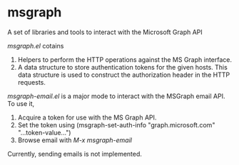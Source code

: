 # msgraph
A set of libraries and tools to interact with the Microsoft Graph API

*msgraph.el* cotains 
1. Helpers to perform the HTTP operations against the MS Graph interface. 
2. A data structure to store authentication tokens for the given hosts. This data structure is used to construct the authorization header in the HTTP requests.

*msgraph-email.el* is a major mode to interact with the MSGraph email API.
To use it,
1. Acquire a token for use with the MS Graph API.
3. Set the token using (msgraph-set-auth-info "graph.microsoft.com" "...token-value...")
4. Browse email with *M-x msgraph-email*

Currently, sending emails is not implemented.
